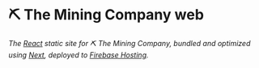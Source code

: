 # ⛏ The Mining Company web

*The [React](https://reactjs.org) static site for ⛏ The Mining Company, bundled and optimized using [Next](https://nextjs.org), deployed to [Firebase Hosting](https://firebase.google.com/docs/hosting).*
